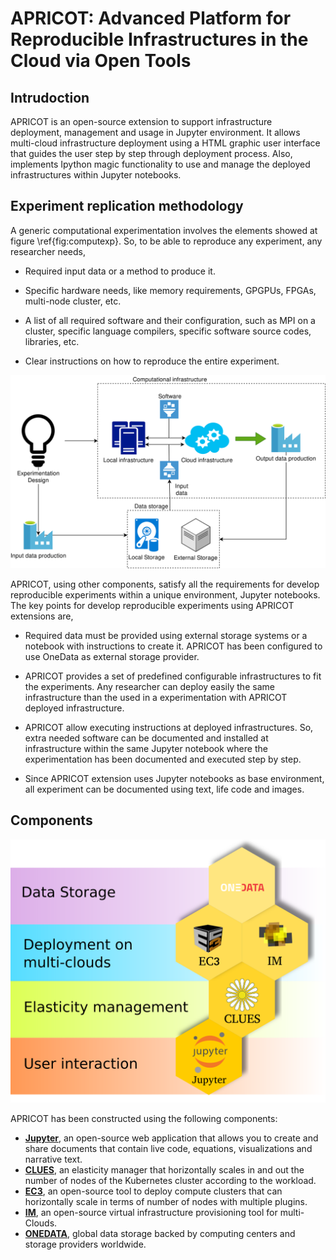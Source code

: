 # APRICOT: Advanced Platform for Reproducible Infrastructures in the Cloud via Open Tools

## Intrudoction 

APRICOT is an open-source extension to support infrastructure deployment, management and usage in Jupyter environment. It allows multi-cloud infrastructure deployment using a HTML graphic user interface that guides the user step by step through deployment process. Also, implements Ipython magic functionality to use and manage the deployed infrastructures within Jupyter notebooks.

## Experiment replication methodology

A generic computational experimentation involves the elements showed at figure \ref{fig:computexp}. So, to be able to reproduce any experiment, any researcher needs,

 - Required input data or a method to produce it.

 - Specific hardware needs, like memory requirements, GPGPUs, FPGAs, multi-node cluster, etc.

 - A list of all required software and their configuration, such as MPI on a cluster, specific language compilers, specific software source codes, libraries, etc.

 - Clear instructions on how to reproduce the entire experiment.

![Alt text](docs/images/experiment.png?raw=true "Title")

APRICOT, using other components, satisfy all the requirements for develop reproducible experiments within a unique environment, Jupyter notebooks. The key points for develop reproducible experiments using APRICOT extensions are,


 - Required data must be provided using external storage systems or a notebook with instructions to create it. APRICOT has been configured to use OneData as external storage provider.

 - APRICOT provides a set of predefined configurable infrastructures to fit the experiments. Any researcher can deploy easily the same infrastructure than the used in a experimentation with APRICOT deployed infrastructure.

 - APRICOT allow executing instructions at deployed infrastructures. So, extra needed software can be documented and installed at infrastructure within the same Jupyter notebook where the experimentation has been documented and executed step by step. 

 - Since APRICOT extension uses Jupyter notebooks as base environment, all experiment can be documented using text, life code and images.

## Components

![Alt text](docs/images/APRICOT_components.png?raw=true "Title")

APRICOT has been constructed using the following components:

- [**Jupyter**](https://jupyter.org/), an open-source web application that allows you to create and share documents that contain live code, equations, visualizations and narrative text. 
- [**CLUES**](https://github.com/grycap/clues), an elasticity manager that horizontally scales in and out the number of nodes of the Kubernetes cluster according to the workload.
- [**EC3**](https://servproject.i3m.upv.es/ec3/), an open-source tool to deploy compute clusters that can horizontally scale in terms of number of nodes with multiple plugins.
- [**IM**](https://www.grycap.upv.es/im/index.php), an open-source virtual infrastructure provisioning tool for multi-Clouds.
- [**ONEDATA**](https://github.com/grycap/clues), global data storage backed by computing centers and storage providers worldwide.
